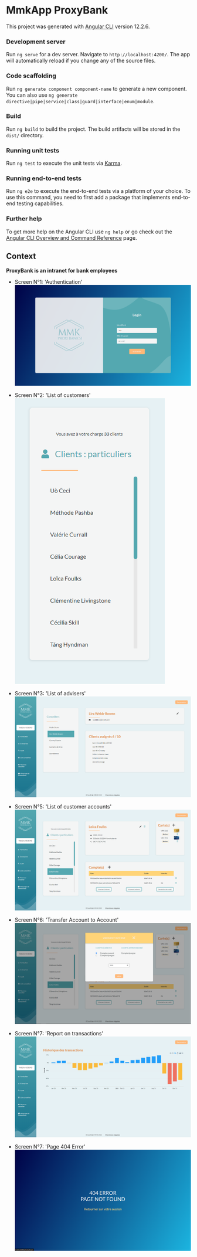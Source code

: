 # MmkApp ProxyBank

This project was generated with [Angular CLI](https://github.com/angular/angular-cli) version 12.2.6.

### Development server

Run `ng serve` for a dev server. Navigate to `http://localhost:4200/`. The app will automatically reload if you change any of the source files.

### Code scaffolding

Run `ng generate component component-name` to generate a new component. You can also use `ng generate directive|pipe|service|class|guard|interface|enum|module`.

### Build

Run `ng build` to build the project. The build artifacts will be stored in the `dist/` directory.

### Running unit tests

Run `ng test` to execute the unit tests via [Karma](https://karma-runner.github.io).

### Running end-to-end tests

Run `ng e2e` to execute the end-to-end tests via a platform of your choice. To use this command, you need to first add a package that implements end-to-end testing capabilities.

### Further help

To get more help on the Angular CLI use `ng help` or go check out the [Angular CLI Overview and Command Reference](https://angular.io/cli) page.

## Context

**ProxyBank is an intranet for bank employees**
- Screen N°1: 'Authentication'
![Page login](\src\assets\img\auth.png)

- Screen N°2: 'List of customers'
![Clients list](\src\assets\img\clients-list.png)

- Screen N°3: 'List of advisers'
![Advisors list](\src\assets\img\advisors-list.png)

- Screen N°5: 'List of customer accounts'
![customer's account](\src\assets\img\client-account.png)

- Screen N°6: 'Transfer Account to Account'
![transfer money](\src\assets\img\virement.png)

- Screen N°7: 'Report on transactions'
![Diagram of transactions](\src\assets\img\transactions.png)

- Screen N°7: 'Page 404 Error'
![Page 404 Error](\src\assets\img\error.png)

